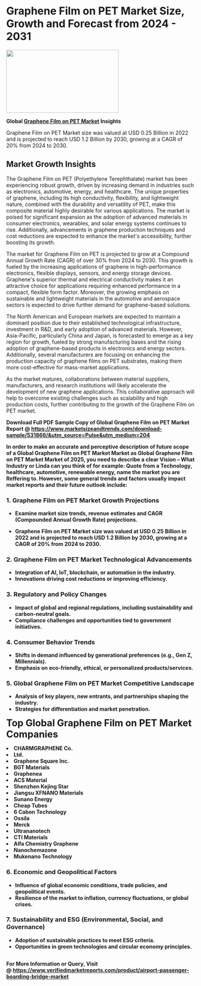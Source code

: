 <H1>Graphene Film on PET Market Size, Growth and Forecast from 2024 - 2031</H1><img class="aligncenter size-medium wp-image-584254" src="https://thirdeyenews.in/wp-content/uploads/2024/09/Global-Market-Research-300x168.jpeg" alt="" width="300" height="168" /><p><strong>Global&nbsp;<a href="https://www.marketsizeandtrends.com/download-sample/531866/&amp;utm_source=Pulse&amp;utm_medium=204">Graphene Film on PET Market</a> Insights</strong></p><p>Graphene Film on PET Market size was valued at USD 0.25 Billion in 2022 and is projected to reach USD 1.2 Billion by 2030, growing at a CAGR of 20% from 2024 to 2030.</p><p><h2>Market Growth Insights</h2> <p>The Graphene Film on PET (Polyethylene Terephthalate) market has been experiencing robust growth, driven by increasing demand in industries such as electronics, automotive, energy, and healthcare. The unique properties of graphene, including its high conductivity, flexibility, and lightweight nature, combined with the durability and versatility of PET, make this composite material highly desirable for various applications. The market is poised for significant expansion as the adoption of advanced materials in consumer electronics, wearables, and solar energy systems continues to rise. Additionally, advancements in graphene production techniques and cost reductions are expected to enhance the market's accessibility, further boosting its growth.</p> <p><strong></strong></p> <p>The market for Graphene Film on PET is projected to grow at a Compound Annual Growth Rate (CAGR) of over 30% from 2024 to 2030. This growth is fueled by the increasing applications of graphene in high-performance electronics, flexible displays, sensors, and energy storage devices. Graphene's superior thermal and electrical conductivity makes it an attractive choice for applications requiring enhanced performance in a compact, flexible form factor. Moreover, the growing emphasis on sustainable and lightweight materials in the automotive and aerospace sectors is expected to drive further demand for graphene-based solutions.</p> <p>The North American and European markets are expected to maintain a dominant position due to their established technological infrastructure, investment in R&D, and early adoption of advanced materials. However, Asia-Pacific, particularly China and Japan, is forecasted to emerge as a key region for growth, fueled by strong manufacturing bases and the rising adoption of graphene-based products in electronics and energy sectors. Additionally, several manufacturers are focusing on enhancing the production capacity of graphene films on PET substrates, making them more cost-effective for mass-market applications.</p> <p>As the market matures, collaborations between material suppliers, manufacturers, and research institutions will likely accelerate the development of new graphene applications. This collaborative approach will help to overcome existing challenges such as scalability and high production costs, further contributing to the growth of the Graphene Film on PET market.</p> <p><strong></p><p><span class=""><strong>Download Full PDF Sample Copy of Global Graphene Film on PET Market Report</strong> @ <a href="https://www.marketsizeandtrends.com/download-sample/531866/&amp;utm_source=Pulse&amp;utm_medium=204" target="_blank">https://www.marketsizeandtrends.com/download-sample/531866/&amp;utm_source=Pulse&amp;utm_medium=204</a></span></p><p>In order to make an accurate and perceptive description of future scope of a Global&nbsp;Graphene Film on PET Market Market as Global&nbsp;Graphene Film on PET Market Market of 2025, you need to describe a clear Vision &ndash; What Industry or Linda can you think of for example: Quote from a Technology, healthcare, automotive, renewable energy, name the market you are Reffering to. However, some general trends and factors usually impact market reports and their future outlook include:</p><h3>1.&nbsp;<strong>Graphene Film on PET Market Growth Projections</strong></h3><ul><li>Examine market size trends, revenue estimates and CAGR (Compounded Annual Growth Rate) projections.</li><li><p>Graphene Film on PET Market size was valued at USD 0.25 Billion in 2022 and is projected to reach USD 1.2 Billion by 2030, growing at a CAGR of 20% from 2024 to 2030.</p></li></ul><h3>2.&nbsp;<strong>Graphene Film on PET Market Technological Advancements</strong></h3><ul><li>Integration of AI, IoT, blockchain, or automation in the industry.</li><li>Innovations driving cost reductions or improving efficiency.</li></ul><h3>3.&nbsp;<strong>Regulatory and Policy Changes</strong></h3><ul><li>Impact of global and regional regulations, including sustainability and carbon-neutral goals.</li><li>Compliance challenges and opportunities tied to government initiatives.</li></ul><h3>4.&nbsp;<strong>Consumer Behavior Trends</strong></h3><ul><li>Shifts in demand influenced by generational preferences (e.g., Gen Z, Millennials).</li><li>Emphasis on eco-friendly, ethical, or personalized products/services.</li></ul><h3>5.&nbsp;<strong>Global Graphene Film on PET Market Competitive Landscape</strong></h3><ul><li>Analysis of key players, new entrants, and partnerships shaping the industry.</li><li>Strategies for differentiation and market penetration.</li></ul><p data-pm-slice="1 1 []"><span style="color: inherit; font-family: inherit; font-size: 25px;">Top Global Graphene Film on PET Market Companies</span></p><div class="" data-test-id=""><p><li>CHARMGRAPHENE Co.</li><li> Ltd.</li><li> Graphene Square Inc.</li><li> BGT Materials</li><li> Graphenea</li><li> ACS Material</li><li> Shenzhen Kejing Star</li><li> Jiangsu XFNANO Materials</li><li> Sunano Energy</li><li> Cheap Tubes</li><li> 6 Cabon Technology</li><li> Ossila</li><li> Merck</li><li> Ultrananotech</li><li> CTI Materials</li><li> Alfa Chemistry Graphene</li><li> Nanochemazone</li><li> Mukenano Technology</li></p></div><h3>6.&nbsp;<strong>Economic and Geopolitical Factors</strong></h3><ul><li>Influence of global economic conditions, trade policies, and geopolitical events.</li><li>Resilience of the market to inflation, currency fluctuations, or global crises.</li></ul><h3>7.&nbsp;<strong>Sustainability and ESG (Environmental, Social, and Governance)</strong></h3><ul><li>Adoption of sustainable practices to meet ESG criteria.</li><li>Opportunities in green technologies and circular economy principles.</li></ul><h2><strong style="font-size: 14px;">For More Information or Query, Visit @&nbsp;</strong><a style="background-color: #ffffff; font-size: 14px;" href="https://www.marketsizeandtrends.com/report/graphene-film-on-pet-market/" target="_blank">https://www.verifiedmarketreports.com/product/airport-passenger-boarding-bridge-market</a></h2>
